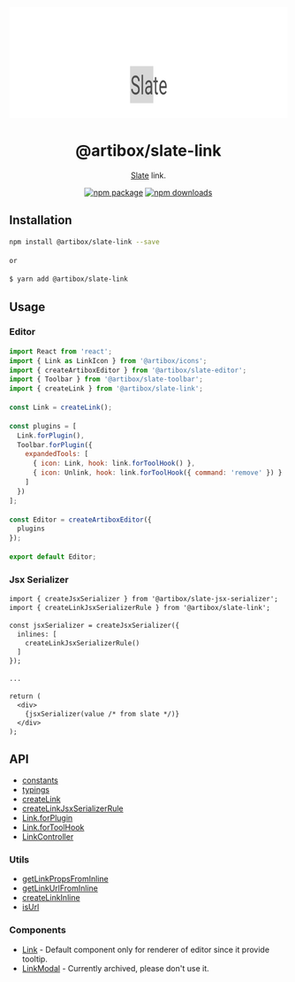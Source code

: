 <div align="center">
  <img
    src="https://raw.githubusercontent.com/ianstormtaylor/slate/master/docs/images/banner.png"
    height="200"
  />
</div>

<h1 align="center">@artibox/slate-link</h1>

<div align="center">

[Slate](https://github.com/ianstormtaylor/slate) link.

[![npm package](https://img.shields.io/npm/v/@artibox/slate-link.svg?maxAge=60)](https://www.npmjs.com/package/@artibox/slate-link)
[![npm downloads](https://img.shields.io/npm/dt/@artibox/slate-link.svg?maxAge=60)](https://www.npmjs.com/package/@artibox/slate-link)

</div>

## Installation

```bash
npm install @artibox/slate-link --save

or

$ yarn add @artibox/slate-link
```

## Usage

### Editor

```js
import React from 'react';
import { Link as LinkIcon } from '@artibox/icons';
import { createArtiboxEditor } from '@artibox/slate-editor';
import { Toolbar } from '@artibox/slate-toolbar';
import { createLink } from '@artibox/slate-link';

const Link = createLink();

const plugins = [
  Link.forPlugin(),
  Toolbar.forPlugin({
    expandedTools: [
      { icon: Link, hook: link.forToolHook() },
      { icon: Unlink, hook: link.forToolHook({ command: 'remove' }) }
    ]
  })
];

const Editor = createArtiboxEditor({
  plugins
});

export default Editor;
```

### Jsx Serializer

```tsx
import { createJsxSerializer } from '@artibox/slate-jsx-serializer';
import { createLinkJsxSerializerRule } from '@artibox/slate-link';

const jsxSerializer = createJsxSerializer({
  inlines: [
    createLinkJsxSerializerRule()
  ]
});

...

return (
  <div>
    {jsxSerializer(value /* from slate */)}
  </div>
);
```

## API

- [constants](./src/constants.ts)
- [typings](./src/typings.ts)
- [createLink](./src/link.ts#L20)
- [createLinkJsxSerializerRule](./src/jsx-serializer.ts)
- [Link.forPlugin](./src/link.ts#L26)
- [Link.forToolHook](./src/link.ts#L33)
- [LinkController](./src/controller.ts#L6)

### Utils

- [getLinkPropsFromInline](./src/utils/get-link-props-from-inline.ts)
- [getLinkUrlFromInline](./src/utils/get-link-url-from-inline.ts)
- [createLinkInline](./src/utils/create-link-inline.ts)
- [isUrl](./src/utils/is-url.ts)

### Components

- [Link](./src/components/link.tsx) - Default component only for renderer of editor since it provide tooltip.
- [LinkModal](./src/components/link-modal/link-modal.tsx) - Currently archived, please don't use it.
